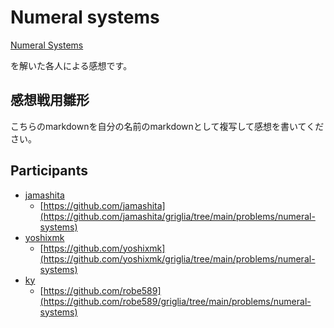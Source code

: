 # Numeral systems

[Numeral Systems](https://github.com/tegebu/griglia/tree/main/problems/numeral-systems)

を解いた各人による感想です。

## 感想戦用雛形

こちらのmarkdownを自分の名前のmarkdownとして複写して感想を書いてください。

## Participants

* [jamashita](jamashita.md)
    * [https://github.com/jamashita](https://github.com/jamashita/griglia/tree/main/problems/numeral-systems)
* [yoshixmk](yoshixmk.md)
    * [https://github.com/yoshixmk](https://github.com/yoshixmk/griglia/tree/main/problems/numeral-systems)
* [ky](ky.md)
    * [https://github.com/robe589](https://github.com/robe589/griglia/tree/main/problems/numeral-systems)
